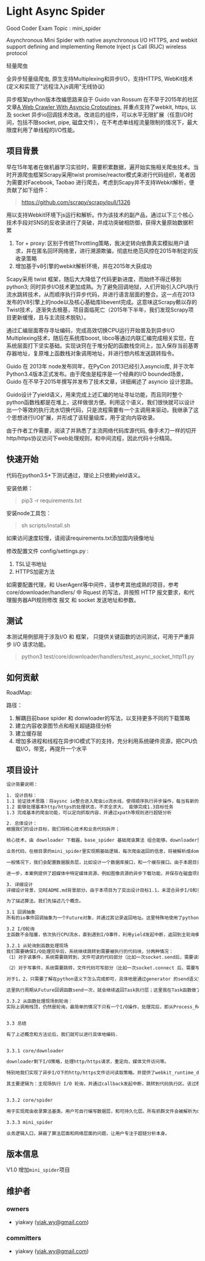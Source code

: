Light Async Spider
===
Good Coder Exam Topic : mini\_spider

Asynchronous Mini Spider with native asynchronous I/O HTTPS, and webkit support defining and implementing Remote Inject js Call \(RIJC\)  wireless protocol

轻量爬虫

全异步轻量级爬虫, 原生支持Multiplexing和异步I/O，支持HTTPS, WebKit技术(定义和实现了"远程注入js调用"无线协议)

异步框架python版本改编思路来自于 Guido van Rossum 在不早于2015年的社区文章[A Web Crawler With Asyncio Crotoutines](https://www.aosabook.org/en/500L/a-web-crawler-with-asyncio-coroutines.html#fn2), 并重点支持了webkit, https, 以及 socket 异步io回调技术改进。改进后的组件，可以水平无限扩展（任意I/O时间，包括不限socket, pipe, 磁盘文件），在不考虑单线程流量限制的情况下，最大限度利用了单线程的I/O性能。

项目背景
---

早在15年笔者在做机器学习实验时，需要积累数据，遍开始实施相关爬虫技术。当时开源爬虫框架Scrapy采用twist promise/reactor模式来进行代码组织，笔者因为需要对Facebook, Taobao 进行爬去，考虑到Scapy并不支持Webkit解析，便贡献了如下组件：

> https://github.com/scrapy/scrapy/pull/1326

用以支持Webkit环境下js运行和解析。作为该技术的副产品，通过以下三个核心技术手段对SNS的反收录进行了突破，并成功突破相防御，获得大量原始数据积累

1. Tor + proxy: 区别于传统Throttling策略，我决定转向依靠真实模拟用户请求，并在匿名回环网络里，进行溯源欺骗，彻底杜绝范风控在2015年制定的反收录策略
2. 增加基于v8引擎的webkit解析环境，并在2015年大获成功

Scapy采用 twist 框架，随后大大降低了代码更新进度，而始终不得迁移到python3; 同时异步I/O技术更加成熟。为了避免回调地狱，人们开始引入CPU执行流水跳转技术，从而顺序执行异步代码，并进行语言层面的整合。这一点在2013发布的V8引擎上的node以及核心基础库libevent完成。这意味这Scrapy赖以存的Twist技术，逐渐失去根基，项目面临死亡（2015年下半年，我们发现Scrapy项目更新缓慢，且与主流技术脱轨）。

通过汇编层面寄存寻址编码，完成高效切换CPU运行开始普及到异步I/O Multiplexing技术，随后在系统库boost, libco等通过内联汇编完成相关实现，在系统层面打下坚实基础。实现诀窍在于堆分配的函数栈空间上，加入保存当前基寄存器地址，复原堆上函数栈对象调用地址，并进行想内核发送跳转指令。


Guido 在 2013年 node发布同年，在PyCon 2013已经引入asyncio库, 并于次年Python3.4版本正式发布。由于爬虫是程序是一个经典的I/O bounded场景，Guido 在不早于2015年撰写并发布了技术文章，详细阐述了 asyncio 设计思路。

Guido设计了yield语义，用来完成上述汇编的地址寻址功能，而且同时整个python函数栈都是在堆上，这样做很方便。利用这个语义，我们很快就可以设计出一个等效的执行流水切换代码，只是流程需要有一个主调用来驱动，我继承了这个思想进行I/O扩展，并形成了该轻量级库，用于定向内容收录。

由于作者工作需要，阅读了并熟悉了主流网络代码库源代码, 像手术刀一样的切开http/https协议访问下web处理规则，和中间流程，因此代码十分精简。

快速开始
---
代码在python3.5+下测试通过，理论上只依赖yield语义。

安装依赖：

> pip3 -r requirements.txt

安装node工具包：

> sh scripts/install.sh

如果访问速度较慢，请阅读requirements.txt添加国内镜像地址

修改配置文件 config/settings.py :

1. TSL证书地址
2. HTTPS加密方法

如需要配置代理，和 UserAgent等中间件，请参考其他成熟的项目，参考 core/downloader/handlers/ 中 Rquest 的写法，并按照 HTTP 报文要求，和代理服务器API规则修改 报文 和 socket 发送地址和参数。

测试
---
本测试用例部用于涉及I/O 和 框架， 只提供关键函数的访问测试，可用于严重异步 I/O 请求功能。

> python3 test/core/downloader/handlers/test_async_socket_http11.py

如何贡献
---
RoadMap:

路径：

1. 解耦目前base spider 和 donwloader的写法，以支持更多不同的下载策略
2. 建立内容收录图节点和相关超链路径分析
3. 建立缓存层
5. 增加多进程和线程在异步IO模式下的支持，充分利用系统硬件资源，把CPU负载I/O，带宽，再提升一个水平

项目设计
---
```txt
设计简要说明：

1. 设计目标：
1.1 验证技术思路：将aysnc io整合进入爬虫io流水线，使得顺序执行异步操作，每当有新的io事件，完成，即跳转到需要继续执行的代码跨，继续执行。
1.2 能够处理基本http/https的处理状态，不求全求大， 能够完成1.3目标任务
1.3 完成基本的爬虫功能，可以定向抓取内容，并通过xpath等规则进行超链分析

2. 总体设计：
根据我们的设计目标，我们将核心技术和业务代码拆开；

核心技术，由 downloader 下载器，base_spider 基础爬虫算法 组合能够。downloader里完成1.1抽象设计，处理从url访问，到内容获取这部分数据处理

业务代码，在根目录的mini_spider里实现期基础逻辑，每次爬虫返回的信息，将被解析成dom tree对象，该数据对象，可根据定义的规则进行超链拉取，超链存贮，以及配置媒体资源下载。

一般情况下，我们会配置数据服务层，比如设计一个数据库接口，和一个缓存接口。由于本题目只是将读取的html数据资源到磁盘上，就没有提供了。

进一步，本案例提供了超媒体中特定媒体资源，例如图像资源的异步下载功能，并保存在磁盘项目图像目录里。

3. 详细设计
详细设计背景，见README.md背景部分。由于本项目为了突出设计目标1.1，未混合异步I/O和多线程技术资源，一定程度上网络带宽海还有提高空间，单在单线程利用上，以及达到python可以完成的最佳水准。首先，核心模块输入是所有的 i/o 事件，如  http访问请求，文件下载等操作，需要重新编写，因为我们需要显示地控制异步I/O流程。输出是http报文解析，注意这里不是我们的重点，我们可以通过mock数据，利用已有的代码完成解析。

为了描述算法，我们先描述几个概念。

3.1 回调抽象
所有的io事件回调抽象为一个Future对象，并通过其记录返回地址。这里特殊地使用了python yield语义来实现设计目标。

3.2 I/O轮询
主函数不会阻塞，依次执行CPU流水，直到遇到I/O事件，利用yield发起中断，返回到主轮询模块。这样我们就实现回到I/O轮询上，始终让可以决定CPU跳转到哪里去执行代码，不空闲。我们把事件分为读，和写两种，读就是发起请求；写就是处理请求。

3.2.1 从轮询到函数处理现场
我们需要确保I/O处理完毕后，系统继续跳转到需要被执行的代码块，分两种情况：
（1）对于读事件，系统需要跳转到，文件可读的代码部分（比如一次socket.send后，需要读取文件）

（2）对于写事件，系统需要跳转，文件代码可写部分（比如一次socket.connect 后，需要写请求发送出去）

对于1，2，只需要了解在python语义下怎么完成即可，具体地是通过generator 的send语义完成，send(ret) 完成跳转的同时，会把ret带入到现场，从而将I/O结果带过去。

这里执行周期从Future回调函数send一次，就会继续返回Task执行层；这里我在Task函数做了路径压缩，严格意义上将，可以看出和python作者理解不同，我的任务只返回I/O引起的中断，因此在执行到event_loop时，只需等待I/O唤醒，并跳转回Task位置继续执行。

3.3.2 从函数处理现场到轮询：
实际上调用栈顶，仍然是轮询，最简单的情况下只有一个I/O操作，处理完后，即从Process_Reader/Writer 返回到主轮询；复杂情况下，会在Process_Reader/Writer里面进行嵌套。所有相关函数栈因有指引，不会立即释放。理论上，函数栈不宜过身。否则会有大量内存被占用。


3.3 总结

有了上述概念和方法论后，我们就可以进行具体地编码.


3.3.1 core/downloader

downloader剩下I/O策略，处理http/https请求，重定向，媒体文件访问等。

特别地我们实现了异步I/O下的http/https文件访问读取策略。并提供了webkit_runtime_downloader作为扩展，证明精简框架中的代码可扩展性。

其主要逻辑为：主现场执行 I/O 轮询，并通过callback发起中断，跳转到代码执行区。该过程会在回调函数内部嵌套，以实现多类型I/O的整合，并最终完成多路I/O单线程并行技术。


3.3.2 core/spider

用于实现爬虫收录算法基类。用户可自行编写数据层，和可持久化层。所有抓群文件会被解析为dom对象，供用户进一步分析。

3.3.3 mini_spider

业务逻辑入口，屏蔽了算法层面和网络层面的问题，让用户专注于超链分析本身。
```

版本信息
---
V1.0 增加`mini_spider`项目

维护者
---
### owners
* yiakwy (yiak.wy@gmail.com)

### committers
* yiakwy (yiak.wy@gmail.com)

